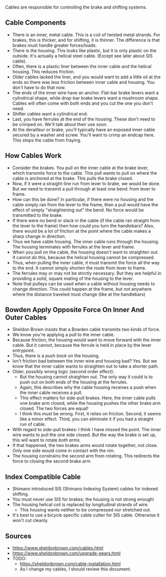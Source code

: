 Cables are responsible for controlling the brake and shifting systems.

## Cable Components

- There is an inner, metal cable. This is a coil of twisted metal
  strands. For brakes, this is thicker, and for shifting, it is thinner.
  The difference is that brakes must handle greater forces/loads.
- There is the housing. This looks like plastic, but it is only plastic
  on the outside. It's actually a helical steel cable. (Except see later
  about SIS cable).
- Often, there is a plastic liner between the inner cable and the
  helical housing. This reduces friction.
- Older cables lacked the liner, and you would want to add a little oil
  at the ends so there was less friction between inner cable and
  housing. You don't have to do that now.
- The ends of the inner wire have an anchor. Flat-bar brake levers want
  a cylindrical shape, while drop-bar brake levers want a mushroom
  shape. Cables will often come with both ends and you cut the one you
  don't need.
- Shifter cables want a cylindrical end.
- Last, you have ferrules at the end of the housing. These don't need to
  be crimped on. We'll talk about their use soon.
- At the derailleur or brake, you'll typically have an exposed inner
  cable secured by a washer and screw. You'll want to crimp an endcap
  here. This stops the cable from fraying.

## How Cables Work

- Consider the brakes. You pull on the inner cable at the brake lever,
  which transmits force to the cable. This pull wants to pull on where
  the cable is anchored at the brake. This pulls the brake closed.
- Now, if it were a straight-line run from lever to brake, we would be
  done. But we need to transmit a pull through at least one bend: from
  lever to frame.
- How can this be done? In particular, if there were no housing and the
  cable simply ran from the lever to the frame, then a pull would have
  the effect of simply "straightening out" the bend. No force would be
  transmitted to the brake.
- If there were no bend or slack in the cable (if the cable ran straight
  from the lever to the frame) then how could you turn the handlebars?
  Also, there would be a lot of friction at the point where the cable
  makes a sharp change in direction.
- Thus we have cable housing. The inner cable runs through the housing.
  The housing terminates with ferrules at the lever and frame.
- When you pull on the cable, the housing doesn't want to straighten
  out. It cannot do this, because the helical housing cannot be
  compressed.
- Thus, when pulling the inner cable, it must transmit the force all the
  way to the end. It cannot simply shorten the route from lever to
  frame.
- The ferrules may or may not be strictly necessary. But they are
  helpful in providing a solid, square mating of the housing to the
  lever.
- Note that pulleys can be used when a cable without housing needs to
  change direction. This could happen at the frame, but not anywhere
  where the distance traveled must change (like at the handlebars)

## Bowden Apply Opposite Force On Inner And Outer Cables

- Sheldon Brown insists that a Bowden cable transmits two kinds of
  force.
- We know you're applying a pull to the inner cable.
- Because friction, the housing would want to move forward with the
  inner cable. But it cannot, because the ferrule is held in place by
  the lever entrypoint.
- Thus, there is a push _back_ on the housing.
- Isn't friction bad between the inner wire and housing bad? Yes. But
  we know that the inner cable wants to straighten out to take a
  shorter path.
- Older, possibly wrong logic (second order effect):
  - But the housing cannot straighten out. The only way it could is to
    push out on both ends of the housing at the ferrules.
  - Again, this describes why the cable housing receives a push when the
    inner cable receives a pull.
  - This effect matters for side-pull brakes. Here, the inner cable
    pulls one brake arm closed, while the housing pushes the other brake
    arm closed. The two forces are equal!
  - I think this must be wrong. First, it relies on friction. Second, it
    seems like a minor effect. Third, you can eliminate it if you had a
    straight run of cable.
- With regard to side-pull brakes: I think I have missed the point. The
  inner wire wants to pull the one side closed. But the way the brake is
  set up, this will want to rotate _both arms_.
- If that happened, the two brakes arms would rotate together, not
  close. Only one side would come in contact with the rim.
- The housing constrains the second arm from rotating. This redirects
  the force to closing the second brake arm.

## Index Compatible Cable

- Shimano introduced SIS (Shimano Indexing System) cables for indexed
  shifting.
- You must never use SIS for brakes; the housing is not strong enough!
- The housing helical coil is replaced by longitudinal strands of wire.
  - This housing wants neither to be compressed _nor_ stretched out.
- It's best to use a bicycle specific cable cutter for SIS cable.
  Otherwise it won't cut cleanly.

## Sources

- https://www.sheldonbrown.com/cables.html
- https://www.sheldonbrown.com/upgrade-gears.html
- TODO:
  - https://sheldonbrown.com/cable-installation.html
  - As I change my cables, I should review this document.

